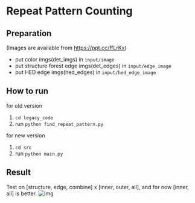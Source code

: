 # Repeat Pattern Counting

## Preparation
(Images are available from https://ppt.cc/ffLrKx)

* put color imgs(det_imgs) in `input/image`
* put structure forest edge imgs(det_edges) in `input/edge_image`
* put HED edge imgs(hed_edges) in `input/hed_edge_image`

## How to run
for old version
1. `cd legacy_code`
2. run `python find_repeat_pattern.py`

for new version
1. `cd src`
2. run `python main.py`



## Result
Test on [structure, edge, combine] x [inner, outer, all], and for now [inner, all] is better.
![img](./IMG_39_result.jpg)
